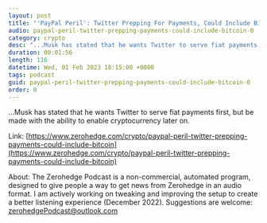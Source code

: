 ```yaml
---
layout: post
title: "'PayPal Peril': Twitter Prepping For Payments, Could Include Bitcoin"
audio: paypal-peril-twitter-prepping-payments-could-include-bitcoin-0
category: crypto
desc: "...Musk has stated that he wants Twitter to serve fiat payments first, but be made with the ability to enable cryptocurrency later on."
duration: 00:01:56
length: 116
datetime: Wed, 01 Feb 2023 18:15:00 +0000
tags: podcast
guid: paypal-peril-twitter-prepping-payments-could-include-bitcoin-0
order: 0
---
```

...Musk has stated that he wants Twitter to serve fiat payments first, but be made with the ability to enable cryptocurrency later on.

Link: [https://www.zerohedge.com/crypto/paypal-peril-twitter-prepping-payments-could-include-bitcoin](https://www.zerohedge.com/crypto/paypal-peril-twitter-prepping-payments-could-include-bitcoin)

About: The Zerohedge Podcast is a non-commercial, automated program, designed to give people a way to get news from Zerohedge in an audio format.  I am actively working on tweaking and improving the setup to create a better listening experience (December 2022).  Suggestions are welcome: [zerohedgePodcast@outlook.com](mailto:zerohedgePodcast@outlook.com)